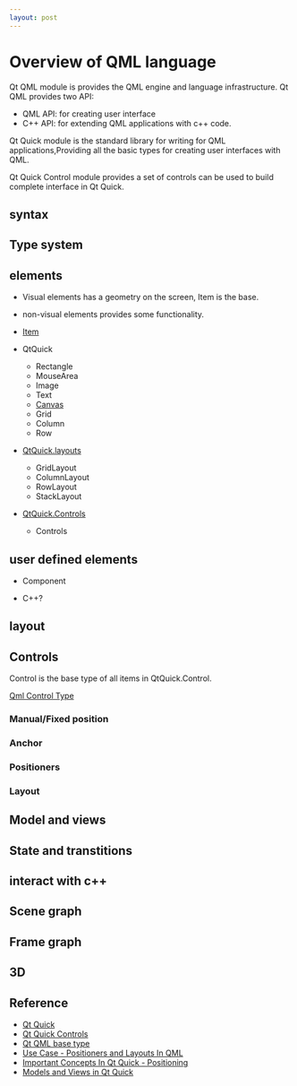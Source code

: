 ```yaml
---
layout: post
---
```


# Overview of QML language

Qt QML module is provides the QML engine and language infrastructure.
Qt QML provides two API:

* QML API: for creating user interface
* C++ API: for extending QML applications with c++ code.

Qt Quick module is the standard library for writing for QML applications,Providing all the basic types for creating user interfaces with QML.

Qt Quick Control module provides a set of controls can be used to build complete interface in Qt Quick.

## syntax

## Type system

## elements

* Visual elements has a geometry on the screen, Item is the base.
* non-visual elements provides some functionality.
* [Item](https://doc.qt.io/qt-5/qml-qtquick-item.html)

* QtQuick
  * Rectangle
  * MouseArea
  * Image
  * Text
  * [Canvas](https://doc.qt.io/qt-5/qml-qtquick-canvas.html)
  * Grid
  * Column
  * Row
* [QtQuick.layouts](https://doc.qt.io/qt-5/qtquicklayouts-overview.html)
  * GridLayout
  * ColumnLayout
  * RowLayout
  * StackLayout
* [QtQuick.Controls](https://doc.qt.io/qt-5/qml-qtquick-controls2-control.html)
  * Controls

## user defined elements

* Component

* C++?

## layout

## Controls

Control is the base type of all items in QtQuick.Control.

[Qml Control Type](https://doc.qt.io/qt-5/qml-qtquick-controls2-control.html)

### Manual/Fixed position

### Anchor

### Positioners

### Layout

## Model and views

## State and transtitions

## interact with c++

## Scene graph

## Frame graph

## 3D

## Reference

* [Qt Quick](https://doc-snapshots.qt.io/qt5-dev/qtquick-index.html#)
* [Qt Quick Controls](https://doc.qt.io/qt-5/qtquickcontrols-index.html)
* [Qt QML base type](https://doc-snapshots.qt.io/qt5-dev/qtqml-qmlmodule.html)
* [Use Case - Positioners and Layouts In QML](https://doc.qt.io/qt-5/qtquick-usecase-layouts.html)
* [Important Concepts In Qt Quick - Positioning](https://doc.qt.io/qt-5/qtquick-positioning-topic.html)
* [Models and Views in Qt Quick](https://doc-snapshots.qt.io/qt5-dev/qtquick-modelviewsdata-modelview.html)
